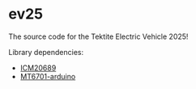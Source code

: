 # ev25
The source code for the Tektite Electric Vehicle 2025!

Library dependencies:
- [ICM20689](https://docs.arduino.cc/libraries/icm20689/)
- [MT6701-arduino](https://docs.arduino.cc/libraries/mt6701-arduino/)
